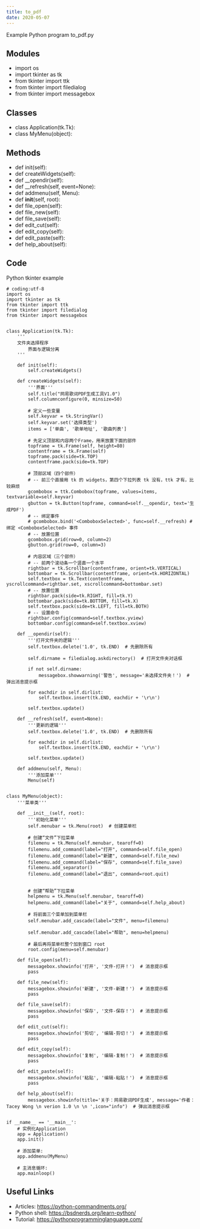 ```yaml
---
title: to_pdf
date: 2020-05-07
---
```

Example Python program to_pdf.py

## Modules

* import os
* import tkinter as tk
* from tkinter import ttk
* from tkinter import filedialog
* from tkinter import messagebox

## Classes

* class Application(tk.Tk):
* class MyMenu(object):

## Methods

* def init(self):
* def createWidgets(self):
* def __opendir(self):
* def __refresh(self, event=None):
* def addmenu(self, Menu):
* def __init__(self, root):
* def file_open(self):
* def file_new(self):
* def file_save(self):
* def edit_cut(self):
* def edit_copy(self):
* def edit_paste(self):
* def help_about(self):

## Code

Python tkinter example

    # coding:utf-8
    import os
    import tkinter as tk
    from tkinter import ttk
    from tkinter import filedialog
    from tkinter import messagebox
    
    
    class Application(tk.Tk):
        '''
        文件夹选择程序
            界面与逻辑分离
        '''
    
        def init(self):
            self.createWidgets()
    
        def createWidgets(self):
            '''界面'''
            self.title("网易歌词PDF生成工具V1.0")
            self.columnconfigure(0, minsize=50)
    
            # 定义一些变量
            self.keyvar = tk.StringVar()
            self.keyvar.set('选择类型')
            items = ['单曲', '歌单地址', '歌曲列表']
    
            # 先定义顶部和内容两个Frame，用来放置下面的部件
            topframe = tk.Frame(self, height=80)
            contentframe = tk.Frame(self)
            topframe.pack(side=tk.TOP)
            contentframe.pack(side=tk.TOP)
    
            # 顶部区域（四个部件）
            # -- 前三个直接用 tk 的 widgets，第四个下拉列表 tk 没有，ttk 才有，比较麻烦
            gcombobox = ttk.Combobox(topframe, values=items, textvariable=self.keyvar)
            gbutton = tk.Button(topframe, command=self.__opendir, text='生成PDF')
            # -- 绑定事件
            # gcombobox.bind('<ComboboxSelected>', func=self.__refresh) # 绑定 <ComboboxSelected> 事件
            # -- 放置位置
            gcombobox.grid(row=0, column=2)
            gbutton.grid(row=0, column=3)
    
            # 内容区域（三个部件）
            # -- 前两个滚动条一个竖直一个水平
            rightbar = tk.Scrollbar(contentframe, orient=tk.VERTICAL)
            bottombar = tk.Scrollbar(contentframe, orient=tk.HORIZONTAL)
            self.textbox = tk.Text(contentframe, yscrollcommand=rightbar.set, xscrollcommand=bottombar.set)
            # -- 放置位置
            rightbar.pack(side=tk.RIGHT, fill=tk.Y)
            bottombar.pack(side=tk.BOTTOM, fill=tk.X)
            self.textbox.pack(side=tk.LEFT, fill=tk.BOTH)
            # -- 设置命令
            rightbar.config(command=self.textbox.yview)
            bottombar.config(command=self.textbox.xview)
    
        def __opendir(self):
            '''打开文件夹的逻辑'''
            self.textbox.delete('1.0', tk.END)  # 先删除所有
    
            self.dirname = filedialog.askdirectory()  # 打开文件夹对话框
    
            if not self.dirname:
                messagebox.showwarning('警告', message='未选择文件夹！')  # 弹出消息提示框
    
            for eachdir in self.dirlist:
                self.textbox.insert(tk.END, eachdir + '\r\n')
    
            self.textbox.update()
    
        def __refresh(self, event=None):
            '''更新的逻辑'''
            self.textbox.delete('1.0', tk.END)  # 先删除所有
    
            for eachdir in self.dirlist:
                self.textbox.insert(tk.END, eachdir + '\r\n')
    
            self.textbox.update()
    
        def addmenu(self, Menu):
            '''添加菜单'''
            Menu(self)
    
    
    class MyMenu(object):
        '''菜单类'''
    
        def __init__(self, root):
            '''初始化菜单'''
            self.menubar = tk.Menu(root)  # 创建菜单栏
    
            # 创建“文件”下拉菜单
            filemenu = tk.Menu(self.menubar, tearoff=0)
            filemenu.add_command(label="打开", command=self.file_open)
            filemenu.add_command(label="新建", command=self.file_new)
            filemenu.add_command(label="保存", command=self.file_save)
            filemenu.add_separator()
            filemenu.add_command(label="退出", command=root.quit)
    
    
            # 创建“帮助”下拉菜单
            helpmenu = tk.Menu(self.menubar, tearoff=0)
            helpmenu.add_command(label="关于", command=self.help_about)
    
            # 将前面三个菜单加到菜单栏
            self.menubar.add_cascade(label="文件", menu=filemenu)
    
            self.menubar.add_cascade(label="帮助", menu=helpmenu)
    
            # 最后再将菜单栏整个加到窗口 root
            root.config(menu=self.menubar)
    
        def file_open(self):
            messagebox.showinfo('打开', '文件-打开！')  # 消息提示框
            pass
    
        def file_new(self):
            messagebox.showinfo('新建', '文件-新建！')  # 消息提示框
            pass
    
        def file_save(self):
            messagebox.showinfo('保存', '文件-保存！')  # 消息提示框
            pass
    
        def edit_cut(self):
            messagebox.showinfo('剪切', '编辑-剪切！')  # 消息提示框
            pass
    
        def edit_copy(self):
            messagebox.showinfo('复制', '编辑-复制！')  # 消息提示框
            pass
    
        def edit_paste(self):
            messagebox.showinfo('粘贴', '编辑-粘贴！')  # 消息提示框
            pass
    
        def help_about(self):
            messagebox.showinfo(title='关于：网易歌词PDF生成', message='作者：Tacey Wong \n verion 1.0 \n \n ',icon="info")  # 弹出消息提示框
    
    
    if __name__ == '__main__':
        # 实例化Application
        app = Application()
        app.init()
    
        # 添加菜单:
        app.addmenu(MyMenu)
    
        # 主消息循环:
        app.mainloop()
    

## Useful Links

- Articles: https://python-commandments.org/
- Python shell: https://bsdnerds.org/learn-python/
- Tutorial: https://pythonprogramminglanguage.com/
